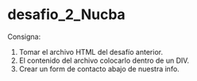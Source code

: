 # desafio_2_Nucba

Consigna: 
1. Tomar el archivo HTML del desafío anterior.
2. El contenido del archivo colocarlo dentro de un DIV.
3. Crear un form de contacto abajo de nuestra info.
